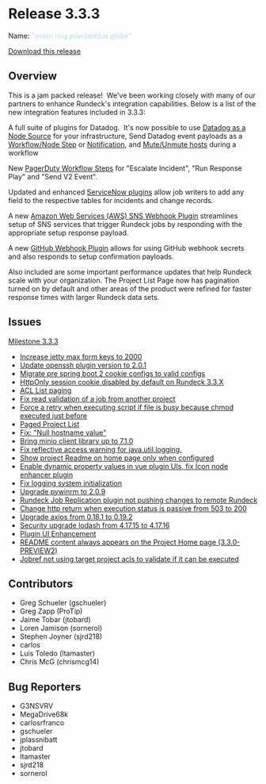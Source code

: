 # Release 3.3.3

Name: <span style="color: powderblue"><span class="glyphicon glyphicon-globe"></span> "onion ring powderblue globe"</span>

[Download this release](https://download.rundeck.com/3.3.3/index.html)

## Overview

This is a jam packed release!  We've been working closely with many of our
partners to enhance Rundeck's integration capabilities.
Below is a list of the new integration features included in 3.3.3:

A full suite of plugins for Datadog.  It's now possible to use
[Datadog as a Node Source](/administration/projects/resource-model-sources/datadog.md)
for your infrastructure, Send Datadog event payloads as a [Workflow](/manual/workflow-steps/datadog.md)[/Node Step](/manual/node-steps/datadog.md) or
[Notification](/manual/notifications/datadog.md), and [Mute/Unmute hosts](/manual/node-steps/datadog.md#mute-host) during a workflow

New [PagerDuty Workflow Steps](/manual/workflow-steps/pagerduty.md) for "Escalate Incident", "Run Response Play"
and "Send V2 Event".

Updated and enhanced [ServiceNow plugins](/manual/workflow-steps/servicenow.md) allow job writers to add any field to
the respective tables for incidents and change records.

A new [Amazon Web Services (AWS) SNS Webhook Plugin](/manual/webhooks/aws-sns-webhook.md)
streamlines setup of SNS services that trigger Rundeck jobs by responding with
the appropriate setup response payload.

A new [GitHub Webhook Plugin](/manual/webhooks/github-webhook.md) allows for
using GitHub webhook secrets and also responds to setup confirmation payloads.

Also included are some important performance updates that help Rundeck scale
with your organization.  The Project List Page now has pagination turned on by
default and other areas of the product were refined for faster response times with larger Rundeck data sets.


## Issues

[Milestone 3.3.3](https://github.com/rundeck/rundeck/milestone/151)

* [Increase jetty max form keys to 2000](https://github.com/rundeck/rundeck/pull/6429)
* [Update openssh plugin version to 2.0.1](https://github.com/rundeck/rundeck/pull/6427)
* [Migrate pre spring boot 2 cookie configs to valid configs](https://github.com/rundeck/rundeck/pull/6420)
* [HttpOnly session cookie disabled by default on Rundeck 3.3.X](https://github.com/rundeck/rundeck/issues/6419)
* [ACL List paging](https://github.com/rundeck/rundeck/pull/6403)
* [Fix read validation of a job from another project](https://github.com/rundeck/rundeck/pull/6396)
* [Force a retry when executing script if file is busy because chmod executed just before](https://github.com/rundeck/rundeck/pull/6394)
* [Paged Project List](https://github.com/rundeck/rundeck/pull/6391)
* [Fix: "Null hostname value"](https://github.com/rundeck/rundeck/pull/6390)
* [Bring minio client library up to 7.1.0](https://github.com/rundeck/rundeck/pull/6389)
* [Fix reflective access warning for java.util.logging.](https://github.com/rundeck/rundeck/pull/6380)
* [Show project Readme on home page only when configured](https://github.com/rundeck/rundeck/pull/6375)
* [Enable dynamic property values in vue plugin UIs, fix Icon node enhancer plugin](https://github.com/rundeck/rundeck/pull/6368)
* [Fix logging system initialization](https://github.com/rundeck/rundeck/pull/6366)
* [Upgrade pywinrm to 2.0.9](https://github.com/rundeck/rundeck/pull/6359)
* [Rundeck Job Replication plugin not pushing changes to remote Rundeck](https://github.com/rundeck/rundeck/issues/6311)
* [Change http return when execution status is passive from 503 to 200](https://github.com/rundeck/rundeck/pull/6299)
* [Upgrade axios from 0.18.1 to 0.19.2](https://github.com/rundeck/rundeck/pull/6262)
* [Security upgrade lodash from 4.17.15 to 4.17.16](https://github.com/rundeck/rundeck/pull/6252)
* [Plugin UI Enhancement](https://github.com/rundeck/rundeck/pull/6192)
* [README content always appears on the Project Home page (3.3.0-PREVIEW2)](https://github.com/rundeck/rundeck/issues/6138)
* [Jobref not using target project acls to validate if it can be executed](https://github.com/rundeck/rundeck/issues/3157)

## Contributors

* Greg Schueler (gschueler)
* Greg Zapp (ProTip)
* Jaime Tobar (jtobard)
* Loren Jamison (sornerol)
* Stephen Joyner (sjrd218)
* carlos
* Luis Toledo (ltamaster)
* Chris McG (chrismcg14)

## Bug Reporters

* G3NSVRV
* MegaDrive68k
* carlosrfranco
* gschueler
* jplassnibatt
* jtobard
* ltamaster
* sjrd218
* sornerol
